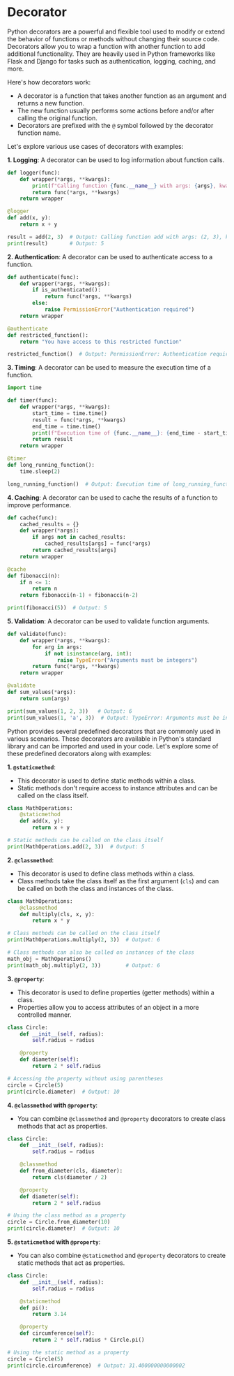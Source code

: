 # Decorator

Python decorators are a powerful and flexible tool used to modify or extend the behavior of functions or methods without changing their source code. Decorators allow you to wrap a function with another function to add additional functionality. They are heavily used in Python frameworks like Flask and Django for tasks such as authentication, logging, caching, and more.

Here's how decorators work:

- A decorator is a function that takes another function as an argument and returns a new function.
- The new function usually performs some actions before and/or after calling the original function.
- Decorators are prefixed with the `@` symbol followed by the decorator function name.

Let's explore various use cases of decorators with examples:

**1. Logging**:
A decorator can be used to log information about function calls.

```python
def logger(func):
    def wrapper(*args, **kwargs):
        print(f"Calling function {func.__name__} with args: {args}, kwargs: {kwargs}")
        return func(*args, **kwargs)
    return wrapper

@logger
def add(x, y):
    return x + y

result = add(2, 3)  # Output: Calling function add with args: (2, 3), kwargs: {}
print(result)       # Output: 5
```

**2. Authentication**:
A decorator can be used to authenticate access to a function.

```python
def authenticate(func):
    def wrapper(*args, **kwargs):
        if is_authenticated():
            return func(*args, **kwargs)
        else:
            raise PermissionError("Authentication required")
    return wrapper

@authenticate
def restricted_function():
    return "You have access to this restricted function"

restricted_function()  # Output: PermissionError: Authentication required
```

**3. Timing**:
A decorator can be used to measure the execution time of a function.

```python
import time

def timer(func):
    def wrapper(*args, **kwargs):
        start_time = time.time()
        result = func(*args, **kwargs)
        end_time = time.time()
        print(f"Execution time of {func.__name__}: {end_time - start_time} seconds")
        return result
    return wrapper

@timer
def long_running_function():
    time.sleep(2)

long_running_function()  # Output: Execution time of long_running_function: 2.000290870666504 seconds
```

**4. Caching**:
A decorator can be used to cache the results of a function to improve performance.

```python
def cache(func):
    cached_results = {}
    def wrapper(*args):
        if args not in cached_results:
            cached_results[args] = func(*args)
        return cached_results[args]
    return wrapper

@cache
def fibonacci(n):
    if n <= 1:
        return n
    return fibonacci(n-1) + fibonacci(n-2)

print(fibonacci(5))  # Output: 5
```

**5. Validation**:
A decorator can be used to validate function arguments.

```python
def validate(func):
    def wrapper(*args, **kwargs):
        for arg in args:
            if not isinstance(arg, int):
                raise TypeError("Arguments must be integers")
        return func(*args, **kwargs)
    return wrapper

@validate
def sum_values(*args):
    return sum(args)

print(sum_values(1, 2, 3))   # Output: 6
print(sum_values(1, 'a', 3))  # Output: TypeError: Arguments must be integers
```

Python provides several predefined decorators that are commonly used in various scenarios. These decorators are available in Python's standard library and can be imported and used in your code. Let's explore some of these predefined decorators along with examples:

**1. `@staticmethod`**:
   - This decorator is used to define static methods within a class.
   - Static methods don't require access to instance attributes and can be called on the class itself.

```python
class MathOperations:
    @staticmethod
    def add(x, y):
        return x + y

# Static methods can be called on the class itself
print(MathOperations.add(2, 3))  # Output: 5
```

**2. `@classmethod`**:
   - This decorator is used to define class methods within a class.
   - Class methods take the class itself as the first argument (`cls`) and can be called on both the class and instances of the class.

```python
class MathOperations:
    @classmethod
    def multiply(cls, x, y):
        return x * y

# Class methods can be called on the class itself
print(MathOperations.multiply(2, 3))  # Output: 6

# Class methods can also be called on instances of the class
math_obj = MathOperations()
print(math_obj.multiply(2, 3))        # Output: 6
```

**3. `@property`**:
   - This decorator is used to define properties (getter methods) within a class.
   - Properties allow you to access attributes of an object in a more controlled manner.

```python
class Circle:
    def __init__(self, radius):
        self.radius = radius

    @property
    def diameter(self):
        return 2 * self.radius

# Accessing the property without using parentheses
circle = Circle(5)
print(circle.diameter)  # Output: 10
```

**4. `@classmethod` with `@property`**:
   - You can combine `@classmethod` and `@property` decorators to create class methods that act as properties.

```python
class Circle:
    def __init__(self, radius):
        self.radius = radius

    @classmethod
    def from_diameter(cls, diameter):
        return cls(diameter / 2)

    @property
    def diameter(self):
        return 2 * self.radius

# Using the class method as a property
circle = Circle.from_diameter(10)
print(circle.diameter)  # Output: 10
```

**5. `@staticmethod` with `@property`**:
   - You can also combine `@staticmethod` and `@property` decorators to create static methods that act as properties.

```python
class Circle:
    def __init__(self, radius):
        self.radius = radius

    @staticmethod
    def pi():
        return 3.14

    @property
    def circumference(self):
        return 2 * self.radius * Circle.pi()

# Using the static method as a property
circle = Circle(5)
print(circle.circumference)  # Output: 31.400000000000002
```
